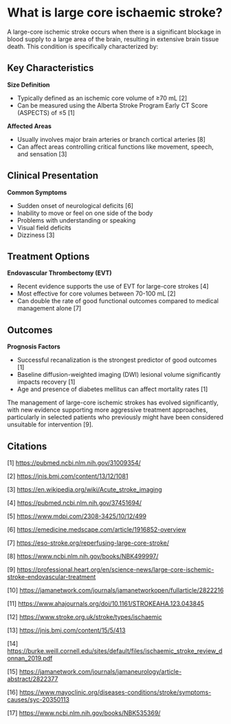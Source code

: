 # What is large core ischaemic stroke?

A large-core ischemic stroke occurs when there is a significant blockage in blood supply to a large area of the brain, resulting in extensive brain tissue death. This condition is specifically characterized by:

## Key Characteristics

**Size Definition**
- Typically defined as an ischemic core volume of ≥70 mL [2]
- Can be measured using the Alberta Stroke Program Early CT Score (ASPECTS) of ≤5 [1]

**Affected Areas**
- Usually involves major brain arteries or branch cortical arteries [8]
- Can affect areas controlling critical functions like movement, speech, and sensation [3]

## Clinical Presentation

**Common Symptoms**
- Sudden onset of neurological deficits [6]
- Inability to move or feel on one side of the body
- Problems with understanding or speaking
- Visual field deficits
- Dizziness [3]

## Treatment Options

**Endovascular Thrombectomy (EVT)**
- Recent evidence supports the use of EVT for large-core strokes [4]
- Most effective for core volumes between 70-100 mL [2]
- Can double the rate of good functional outcomes compared to medical management alone [7]

## Outcomes

**Prognosis Factors**
- Successful recanalization is the strongest predictor of good outcomes [1]
- Baseline diffusion-weighted imaging (DWI) lesional volume significantly impacts recovery [1]
- Age and presence of diabetes mellitus can affect mortality rates [1]

The management of large-core ischemic strokes has evolved significantly, with new evidence supporting more aggressive treatment approaches, particularly in selected patients who previously might have been considered unsuitable for intervention [9].

## Citations

[1] https://pubmed.ncbi.nlm.nih.gov/31009354/

[2] https://jnis.bmj.com/content/13/12/1081

[3] https://en.wikipedia.org/wiki/Acute_stroke_imaging

[4] https://pubmed.ncbi.nlm.nih.gov/37451694/

[5] https://www.mdpi.com/2308-3425/10/12/499

[6] https://emedicine.medscape.com/article/1916852-overview

[7] https://eso-stroke.org/reperfusing-large-core-stroke/

[8] https://www.ncbi.nlm.nih.gov/books/NBK499997/

[9] https://professional.heart.org/en/science-news/large-core-ischemic-stroke-endovascular-treatment

[10] https://jamanetwork.com/journals/jamanetworkopen/fullarticle/2822216

[11] https://www.ahajournals.org/doi/10.1161/STROKEAHA.123.043845

[12] https://www.stroke.org.uk/stroke/types/ischaemic

[13] https://jnis.bmj.com/content/15/5/413

[14] https://burke.weill.cornell.edu/sites/default/files/ischaemic_stroke_review_donnan_2019.pdf

[15] https://jamanetwork.com/journals/jamaneurology/article-abstract/2822377

[16] https://www.mayoclinic.org/diseases-conditions/stroke/symptoms-causes/syc-20350113

[17] https://www.ncbi.nlm.nih.gov/books/NBK535369/
